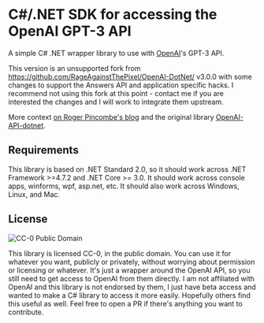 # C#/.NET SDK for accessing the OpenAI GPT-3 API

A simple C# .NET wrapper library to use with [OpenAI](https://openai.com/)'s GPT-3 API.  

This version is an unsupported fork from https://github.com/RageAgainstThePixel/OpenAI-DotNet/ v3.0.0 with some changes to support the Answers API and application specific hacks. I recommend not using this fork at this point - contact me if you are interested the changes and I will work to integrate them upstream.

More context [on Roger Pincombe's blog](https://rogerpincombe.com/openai-dotnet-api) and the original library [OpenAI-API-dotnet](https://github.com/OkGoDoIt/OpenAI-API-dotnet).

## Requirements

This library is based on .NET Standard 2.0, so it should work across .NET Framework >=4.7.2 and .NET Core >= 3.0.  It should work across console apps, winforms, wpf, asp.net, etc. It should also work across Windows, Linux, and Mac.

## License

![CC-0 Public Domain](https://licensebuttons.net/p/zero/1.0/88x31.png)

This library is licensed CC-0, in the public domain.  You can use it for whatever you want, publicly or privately, without worrying about permission or licensing or whatever.  It's just a wrapper around the OpenAI API, so you still need to get access to OpenAI from them directly.  I am not affiliated with OpenAI and this library is not endorsed by them, I just have beta access and wanted to make a C# library to access it more easily.  Hopefully others find this useful as well.  Feel free to open a PR if there's anything you want to contribute.
